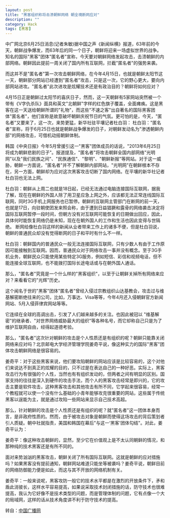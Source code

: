 ```yaml
---
layout: post
title: "黑客组织称将击溃朝鲜网络 朝全境断网应对"
description: ""
category: Hack
tags: [黑客]
---
```


>[摘要]:2013年06月25日是朝鲜战争爆发的第63周年，今天朝鲜的多家网站遭到“匿名者”的网络攻击，韩国也有多家网站遭受攻击，但不确实是否是“匿名者”所为。 

中广网北京6月25日消息(记者朱敏)据中国之声《新闻纵横》报道，63年前的今天，朝鲜战争爆发，而63年后的同一个日子，朝鲜将迎来一场虚拟世界的战争。知名的国际"黑客"团体"匿名者"宣称，今天要对朝鲜网络发起攻击，击溃朝鲜的内部网络。朝鲜因此提前一周关闭了国内所有互联网，拦截"匿名者"的强势来袭。

而这并不是"匿名者"第一次攻击朝鲜网络，在今年4月15日，也就是朝鲜太阳节这一天，朝鲜部分网站已经遭到"匿名者"攻击，只是这一次，它的野心更大，要向内部网站进攻。"匿名者"此次进攻是炫耀技术还是有政治目的？朝鲜将如何应对？

4月15日正是朝鲜过太阳节的喜庆日子，然而，这一天朝鲜有5家网站突然被一个带有《V字仇杀队》面具和英文"北朝鲜"字样的红色旗子覆盖，全面瘫痪。这是黑客在这一天送给朝鲜所谓的"礼物"，而这些"不速之客"出自著名的国际黑客团体"匿名者"，他们宣称是故意破坏朝鲜庆祝节日的气氛。更可怕的是，今天，"匿名者"又要来了，这一次，来势更猛，新华社驻平壤记者杜白羽：
杜白羽："匿名者"宣称，将于6月25日也就是朝鲜战争爆发的日子，对朝鲜发动名为"渗透朝鲜内部"的网络攻击，可借机动摇朝鲜体制。

韩国《中央日报》今年5月曾援引这一"黑客"团体成员的话说，"2013年6月25日将成为朝鲜悲剧的日子"。报道提及，"匿名者"将攻击朝鲜全国内部网络"光明网"以及"我们民族之间"、"民族通信"、"黎明"、"朝鲜新报"等网站。对于这一威胁，朝鲜一方面说，"匿名者"并不了解朝鲜内部网站，"光明网"在朝鲜根本不存在，另一方面，朝鲜却为应对这次黑客攻击切断了国内网络。在平壤的新华社记者杜白羽也无法上网。

杜白羽：朝鲜从上周二也就是18日起，已经无法通过电脑连接国际互联网，据我了解，现在在朝鲜的外国人除了用卫星应急上网之外，应该都无法正常连线国际互联网，同时3G手机上网服务也已暂停。朝鲜的互联网主管部门在断网的前一天，也就是17日，向驻朝使团发来照会称，由于遭到日益猖獗和露骨的网络袭击决定将国际互联网暂停一段时间，但朝方没有对互联网可能恢复的日期做出回应，因此，具体何时能恢复网络仍是未知，现在在朝外国人的工作和生活也因此变得与世隔绝。
断网给像杜白羽这样的新闻从业者带来工作上的诸多不便，但是杜白羽说，朝鲜的普通民众却没有觉得断网的日子和平时有什么不一样。

杜白羽：朝鲜国内的普通民众一般无法连接国际互联网，只有少数人有由于工作原因可能接触到互联网。因而，普通民众对于网络攻击一事并没有概念。至于3G手机业务，朝鲜民众只能使用某些特定3G服务，例如短信、彩信和视频电话，但不能连接全球互联网，也不能拨打国际长途电话或与在朝外国人通话。

那么，"匿名者"究竟是一个什么样的"黑客组织"，以至于让朝鲜关掉所有网络来应对？来看看它的"光辉"历史。

这个闻名于世的"黑客"团体"匿名者"曾经入侵过宗教组织山达基教会，攻击过与维基解密断绝往来的公司，比如，万事达、Visa等等，今年4月还入侵朝鲜官方新闻网站、5月入侵菲律宾网站等等。

它连续在全球的高调出击，引发了人们越来越多的关注。也因此被冠以 "维基解密"的继承者、"对世界网络威胁最大的组织"等各种名号，而它却称自己只是为了维护互联网自由，经得起道德考验。

那么，"匿名者"这次针对朝鲜的攻击是个人性质还是有组织的呢？朝鲜只能靠关闭网络来应对吗？北京邮电大学经济管理学院姜奇平说，像这种实力的国际"黑客"团体攻击朝鲜网络是很容易的。

姜奇平：对于这些黑客来说，他们要攻陷朝鲜的网站应该是比较容易的，这个对他们来说达不到真正的炫耀的目的，只不过是在表达自己的一种好恶。实际上，黑客攻击行为有很强的个人性，当然也有有组织发动的，但两者之间有明显的区别。国家支持的往往是深入到硬件的攻击手法，而个人的黑客攻击经常是即兴的，它的攻击主要是软件攻击，这种黑客攻击和其他攻击有所不同，它学起来很容易，经常一个教程就可以使一个没有什么基础的小青年能够攻克很重要的网站，这些属于传统黑客以逞能为主，就是通过攻陷一些网站来显示自己技术高超。

那么，针对朝鲜的攻击是个人性质还是有组织的呢？就"匿名者"这一团体本身而言，是非政府性质的。然而，由于被攻击对象是朝鲜而使得这场攻击的背后策划者引人质疑。朝中社就指责，美国和韩国在幕后"与这一‘黑客'团体勾结"。对此，姜奇平认为：

姜奇平：像这种攻击朝鲜的，显然，至少它在价值观上是不太认同朝鲜的情况，和那种纯的技术黑客还是有所不同的。

面对来势汹汹的黑客攻击，朝鲜关闭了所有国际互联网。这就是朝鲜的应对措施吗？如果黑客没有提前通知，朝鲜网站难道只能坐等被袭吗？姜奇平说，朝鲜目前的网络防御能力便是如此，而这与其不开放的网络机制有关。

姜奇平：一般来说呢，黑客攻防一般它的技术水平都是在激烈的开放条件下，矛和盾此消彼长，这样水平容易提高，如果说采取技术封闭措施的话，防守技术也很难提高，我认为它好像不是技术类型的问题，而是管理体制的问题，它有点像一个大的局域网，这样的话从技术角度讲不利于防守技术的提高。

转自：[中国广播网](http://news.china.com/international/1000/20130625/17910213.html)
